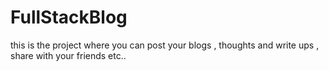 # FullStackBlog
this is the project where you can post your blogs , thoughts and write ups , share with your friends etc..
